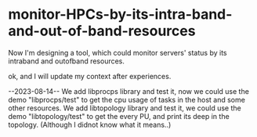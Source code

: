 # monitor-HPCs-by-its-intra-band-and-out-of-band-resources
Now I'm designing a tool, which could monitor servers' status by its intraband and outofband resources.

ok, and I will update my context after experiences.

--2023-08-14--
We add libprocps library and test it, now we could use the demo "libprocps/test" to get the cpu usage of tasks in the host and some other resources.
We add libtopology library and test it, we could use the demo "libtopology/test" to get the every PU, and print its deep in the topology. (Although I didnot know what it means..)
